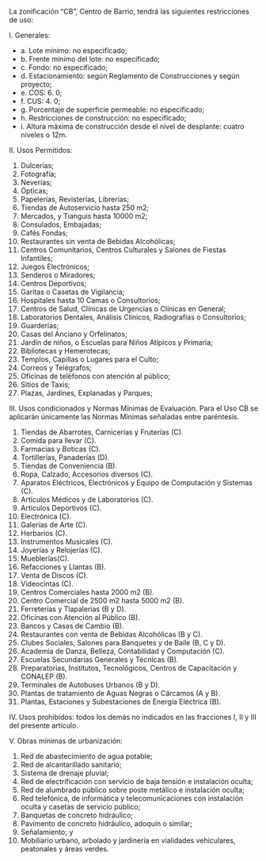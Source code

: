 
La zonificación “CB”, Centro de Barrio, tendrá las siguientes restricciones de uso:

I. Generales:

* a. Lote mínimo: no especificado;
* b. Frente mínimo del lote: no especificado;
* c. Fondo: no especificado;
* d. Estacionamiento: según Reglamento de Construcciones y según proyecto;
* e. COS: 6. 0;
* f. CUS: 4. 0;
* g. Porcentaje de superficie permeable: no especificado;
* h. Restricciones de construcción: no especificado;
* i. Altura máxima de construcción desde el nivel de desplante: cuatro niveles o 12m.

II. Usos Permitidos:

1. Dulcerías;
2. Fotografía;
3. Neverías;
4. Ópticas;
5. Papelerías, Revisterías, Librerías;
6. Tiendas de Autoservicio hasta 250 m2;
7. Mercados, y Tianguis hasta 10000 m2;
8. Consulados, Embajadas;
9. Cafés Fondas;
10. Restaurantes sin venta de Bebidas Alcohólicas;
11. Centros Comunitarios, Centros Culturales y Salones de Fiestas Infantiles;
12. Juegos Electrónicos;
13. Senderos o Miradores;
14. Centros Deportivos;
15. Garitas o Casetas de Vigilancia;
16. Hospitales hasta 10 Camas o Consultorios;
17. Centros de Salud, Clínicas de Urgencias o Clínicas en General;
18. Laboratorios Dentales, Análisis Clínicos, Radiografías o Consultorios;
19. Guarderías;
20. Casas del Anciano y Orfelinatos;
21. Jardín de niños, o Escuelas para Niños Atípicos y Primaria;
22. Bibliotecas y Hemerotecas;
23. Templos, Capillas o Lugares para el Culto;
24. Correos y Telégrafos;
25. Oficinas de teléfonos con atención al público;
26. Sitios de Taxis;
27. Plazas, Jardines, Explanadas y Parques;

III. Usos condicionados y Normas Mínimas de Evaluación. Para el Uso CB se aplicarán únicamente las Normas Mínimas señaladas entre paréntesis.

1. Tiendas de Abarrotes, Carnicerías y Fruterías (C).
2. Comida para llevar (C).
3. Farmacias y Boticas (C).
4. Tortillerías, Panaderías (D).
5. Tiendas de Conveniencia (B).
6. Ropa, Calzado, Accesorios diversos (C).
7. Aparatos Eléctricos, Electrónicos y Equipo de Computación y Sistemas (C).
8. Artículos Médicos y de Laboratorios (C).
9. Artículos Deportivos (C).
10. Electrónica (C).
11. Galerías de Arte (C).
12. Herbarios (C).
13. Instrumentos Musicales (C).
14. Joyerías y Relojerías (C).
15. Mueblerías(C).
16. Refacciones y Llantas (B).
17. Venta de Discos (C).
18. Videocintas (C).
19. Centros Comerciales hasta 2000 m2 (B).
20. Centro Comercial de 2500 m2 hasta 5000 m2 (B).
21. Ferreterías y Tlapalerías (B y D).
22. Oficinas con Atención al Público (B).
23. Bancos y Casas de Cambio (B).
24. Restaurantes con venta de Bebidas Alcohólicas (B y C).
25. Clubes Sociales, Salones para Banquetes y de Baile (B, C y D).
26. Academia de Danza, Belleza, Contabilidad y Computación (C).
27. Escuelas Secundarias Generales y Técnicas (B).
28. Preparatorias, Institutos, Tecnológicos, Centros de Capacitación y CONALEP (B).
29. Terminales de Autobuses Urbanos (B y D).
30. Plantas de tratamiento de Aguas Negras o Cárcamos (A y B).
31. Plantas, Estaciones y Subestaciones de Energía Eléctrica (B).

IV. Usos prohibidos: todos los demás no indicados en las fracciones I, II y III del presente artículo.

V. Obras mínimas de urbanización:

1. Red de abastecimiento de agua potable;
2. Red de alcantarillado sanitario;
3. Sistema de drenaje pluvial;
4. Red de electrificación con servicio de baja tensión e instalación oculta;
5. Red de alumbrado público sobre poste metálico e instalación oculta;
6. Red telefónica, de informática y telecomunicaciones con instalación oculta y casetas de servicio público;
7. Banquetas de concreto hidráulico;
8. Pavimento de concreto hidráulico, adoquín o similar;
9. Señalamiento; y
10. Mobiliario urbano, arbolado y jardinería en vialidades vehiculares, peatonales y áreas verdes.
